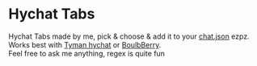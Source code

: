 # Hychat Tabs

Hychat Tabs made by me, pick & choose & add it to your [chat.json](https://#) ezpz.<br>
Works best with [Tyman hychat](https://github.com/TymanWasTaken/Hychat) or [BoulbBerry](https://github.com/Moulberry/Hychat).<br>
Feel free to ask me anything, regex is quite fun 
